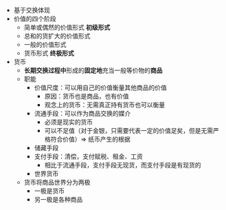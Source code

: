 - 基于交换体现
- 价值的四个阶段
	- 简单或偶然的价值形式 **初级形式**
	- 总和的货扩大的价值形式
	- 一般的价值形式
	- 货币形式 **终极形式**
- 货币
	- **长期交换过程中**形成的**固定地**充当一般等价物的**商品**
	- 职能
		- 价值尺度：可以用自己的价值衡量其他商品的价值
			- 原因：货币也是商品，也有价值
			- 观念上的货币：无需真正持有货币也可以衡量
		- 流通手段：可以作为商品交换的媒介
			- 必须是现实的货币
			- 可以不足值（对于金银，只需要代表一定的价值足矣，但是无需严格符合价值）=> 纸币产生的根据
		- 储藏手段
		- 支付手段：清偿，支付赋税、租金、工资
			- 相比于流通手段，支付手段无现货，而支付手段是有现货的
		- 世界货币
	- 货币将商品世界分为两极
		- 一极是货币
		- 另一极是各种商品